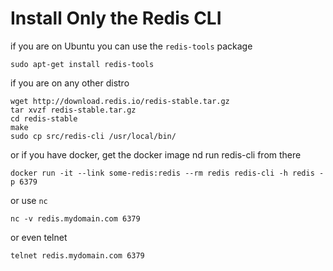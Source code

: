 # Install Only the Redis CLI

if you are on Ubuntu you can use the `redis-tools` package
```
sudo apt-get install redis-tools
```

if you are on any other distro 

```
wget http://download.redis.io/redis-stable.tar.gz
tar xvzf redis-stable.tar.gz
cd redis-stable
make
sudo cp src/redis-cli /usr/local/bin/
```

or if you have docker, get the docker image nd run redis-cli from there

```
docker run -it --link some-redis:redis --rm redis redis-cli -h redis -p 6379
```

or use `nc`

```
nc -v redis.mydomain.com 6379
```

or even telnet 

```
telnet redis.mydomain.com 6379
```
